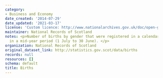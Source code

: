 ```yaml
---
category:
- Business and Economy
date_created: '2014-07-29'
date_updated: '2021-03-17'
license: 'Custom licence: http://www.nationalarchives.gov.uk/doc/open-government-licence/version/3/'
maintainer: National Records of Scotland
notes: <p>Number of births by gender that were registered in a calendar year, or occurred
  in a mid-year period (1 July to 30 June). </p>
organization: National Records of Scotland
original_dataset_link: http://statistics.gov.scot/data/births
records: null
resources: []
schema: default
title: Births
---
```

